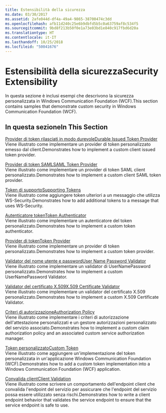 ```yaml
---
title: Estensibilità della sicurezza
ms.date: 03/30/2017
ms.assetid: 2afe044d-df4a-49a4-9865-38700474c3dd
ms.openlocfilehash: afb11d240c25e6b9dbfd5b5c0a63759af8c534f5
ms.sourcegitcommit: 9bd8f213b50f0e1a73e03bd1e840c917fbd6d20a
ms.translationtype: HT
ms.contentlocale: it-IT
ms.lasthandoff: 10/25/2018
ms.locfileid: "50041676"
---
```

# <a name="security-extensibility"></a><span data-ttu-id="6d058-102">Estensibilità della sicurezza</span><span class="sxs-lookup"><span data-stu-id="6d058-102">Security Extensibility</span></span>
<span data-ttu-id="6d058-103">In questa sezione è inclusi esempi che descrivono la sicurezza personalizzata in Windows Communication Foundation (WCF).</span><span class="sxs-lookup"><span data-stu-id="6d058-103">This section contains samples that demonstrate custom security in Windows Communication Foundation (WCF).</span></span>  
  
## <a name="in-this-section"></a><span data-ttu-id="6d058-104">In questa sezione</span><span class="sxs-lookup"><span data-stu-id="6d058-104">In This Section</span></span>  
 [<span data-ttu-id="6d058-105">Provider di token rilasciati in modo durevole</span><span class="sxs-lookup"><span data-stu-id="6d058-105">Durable Issued Token Provider</span></span>](../../../../docs/framework/wcf/samples/durable-issued-token-provider.md)  
 <span data-ttu-id="6d058-106">Viene illustrato come implementare un provider di token personalizzato emesso dal client.</span><span class="sxs-lookup"><span data-stu-id="6d058-106">Demonstrates how to implement a custom client issued token provider.</span></span>  
  
 [<span data-ttu-id="6d058-107">Provider di token SAML</span><span class="sxs-lookup"><span data-stu-id="6d058-107">SAML Token Provider</span></span>](../../../../docs/framework/wcf/samples/saml-token-provider.md)  
 <span data-ttu-id="6d058-108">Viene illustrato come implementare un provider di token SAML client personalizzato.</span><span class="sxs-lookup"><span data-stu-id="6d058-108">Demonstrates how to implement a custom client SAML token provider.</span></span>  
  
 [<span data-ttu-id="6d058-109">Token di supporto</span><span class="sxs-lookup"><span data-stu-id="6d058-109">Supporting Tokens</span></span>](../../../../docs/framework/wcf/samples/supporting-tokens.md)  
 <span data-ttu-id="6d058-110">Viene illustrato come aggiungere token ulteriori a un messaggio che utilizza WS-Security.</span><span class="sxs-lookup"><span data-stu-id="6d058-110">Demonstrates how to add additional tokens to a message that uses WS-Security.</span></span>  
  
 [<span data-ttu-id="6d058-111">Autenticatore token</span><span class="sxs-lookup"><span data-stu-id="6d058-111">Token Authenticator</span></span>](../../../../docs/framework/wcf/samples/token-authenticator.md)  
 <span data-ttu-id="6d058-112">Viene illustrato come implementare un autenticatore del token personalizzato.</span><span class="sxs-lookup"><span data-stu-id="6d058-112">Demonstrates how to implement a custom token authenticator.</span></span>  
  
 [<span data-ttu-id="6d058-113">Provider di token</span><span class="sxs-lookup"><span data-stu-id="6d058-113">Token Provider</span></span>](../../../../docs/framework/wcf/samples/token-provider.md)  
 <span data-ttu-id="6d058-114">Viene illustrato come implementare un provider di token personalizzato.</span><span class="sxs-lookup"><span data-stu-id="6d058-114">Demonstrates how to implement a custom token provider.</span></span>  
  
 [<span data-ttu-id="6d058-115">Validator del nome utente e password</span><span class="sxs-lookup"><span data-stu-id="6d058-115">User Name Password Validator</span></span>](../../../../docs/framework/wcf/samples/user-name-password-validator.md)  
 <span data-ttu-id="6d058-116">Viene illustrato come implementare un validator di UserNamePassword personalizzato.</span><span class="sxs-lookup"><span data-stu-id="6d058-116">Demonstrates how to implement a custom UserNamePassword Validator.</span></span>  
  
 [<span data-ttu-id="6d058-117">Validator del certificato X.509</span><span class="sxs-lookup"><span data-stu-id="6d058-117">X.509 Certificate Validator</span></span>](../../../../docs/framework/wcf/samples/x-509-certificate-validator.md)  
 <span data-ttu-id="6d058-118">Viene illustrato come implementare un validator del certificato X.509 personalizzato.</span><span class="sxs-lookup"><span data-stu-id="6d058-118">Demonstrates how to implement a custom X.509 Certificate Validator.</span></span>  
  
 [<span data-ttu-id="6d058-119">Criteri di autorizzazione</span><span class="sxs-lookup"><span data-stu-id="6d058-119">Authorization Policy</span></span>](../../../../docs/framework/wcf/samples/authorization-policy.md)  
 <span data-ttu-id="6d058-120">Viene illustrato come implementare i criteri di autorizzazione dell'attestazione personalizzati e un gestore autorizzazioni personalizzato del servizio associato.</span><span class="sxs-lookup"><span data-stu-id="6d058-120">Demonstrates how to implement a custom claim authorization policy and an associated custom service authorization manager.</span></span>  
  
 [<span data-ttu-id="6d058-121">Token personalizzato</span><span class="sxs-lookup"><span data-stu-id="6d058-121">Custom Token</span></span>](../../../../docs/framework/wcf/samples/custom-token.md)  
 <span data-ttu-id="6d058-122">Viene illustrato come aggiungere un'implementazione del token personalizzata in un'applicazione Windows Communication Foundation (WCF).</span><span class="sxs-lookup"><span data-stu-id="6d058-122">Demonstrates how to add a custom token implementation into a Windows Communication Foundation (WCF) application.</span></span>  
  
 [<span data-ttu-id="6d058-123">Convalida client</span><span class="sxs-lookup"><span data-stu-id="6d058-123">Client Validation</span></span>](../../../../docs/framework/wcf/samples/client-validation.md)  
 <span data-ttu-id="6d058-124">Viene illustrato come scrivere un comportamento dell'endpoint client che convalida l'endpoint del servizio per assicurare che l'endpoint del servizio possa essere utilizzato senza rischi.</span><span class="sxs-lookup"><span data-stu-id="6d058-124">Demonstrates how to write a client endpoint behavior that validates the service endpoint to ensure that the service endpoint is safe to use.</span></span>
